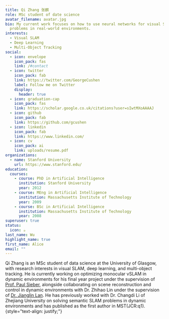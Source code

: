 ```yaml
---
title: Qi Zhang 张麒
role: MSc student of date science
avatar_filename: avatar.jpg
bio: My current work focuses on how to use neural networks for visual SLAM
  problems in real-world environments.
interests:
  - Visual SLAM
  - Deep Learning
  - Multi-Object Tracking
social:
  - icon: envelope
    icon_pack: fas
    link: /#contact
  - icon: twitter
    icon_pack: fab
    link: https://twitter.com/GeorgeCushen
    label: Follow me on Twitter
    display:
      header: true
  - icon: graduation-cap
    icon_pack: fas
    link: https://scholar.google.co.uk/citations?user=sIwtMXoAAAAJ
  - icon: github
    icon_pack: fab
    link: https://github.com/gcushen
  - icon: linkedin
    icon_pack: fab
    link: https://www.linkedin.com/
  - icon: cv
    icon_pack: ai
    link: uploads/resume.pdf
organizations:
  - name: Stanford University
    url: https://www.stanford.edu/
education:
  courses:
    - course: PhD in Artificial Intelligence
      institution: Stanford University
      year: 2012
    - course: MEng in Artificial Intelligence
      institution: Massachusetts Institute of Technology
      year: 2009
    - course: BSc in Artificial Intelligence
      institution: Massachusetts Institute of Technology
      year: 2008
superuser: true
status:
  icon: ☕️
last_name: Wu
highlight_name: true
first_name: Alice
email: ""
---
```

Qi Zhang is an MSc student of data science at the University of Glasgow, with research interests in visual SLAM, deep learning, and multi-object tracking. He is currently working on optimizing monocular vSLAM in dynamic environments for his final year project under the supervision of [Prof. Paul Sieber](https://www.gla.ac.uk/schools/computing/staff/paulsiebert/), alongside collaborating on scene reconstruction and control in dynamic environments with Dr. Zhihao Lin under the supervision of [Dr. Jianglin Lan](https://www.gla.ac.uk/schools/engineering/staff/jianglinlan/). He has previously worked with Dr. Changdi Li of Zhejiang University on solving semantic SLAM problems in dynamic environments and has published as the first author in MST(JCR:q1).
{style="text-align: justify;"}